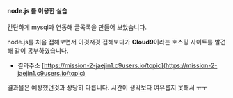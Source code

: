 #### node.js 를 이용한 실습

간단하게 mysql과 연동해 글목록을 만들어 보았습니다.

node.js를 처음 접해보면서 이것저것 접해보다가 **Cloud9**이라는 호스팅 사이트를 발견해 같이 공부하였습니다.

* 결과주소 [https://mission-2-jaejin1.c9users.io/topic](https://mission-2-jaejin1.c9users.io/topic)

결과물은 예상했던것과 상당히 다릅니다. 시간이 생각보다 여유롭지 못해서 ㅠㅜ 

